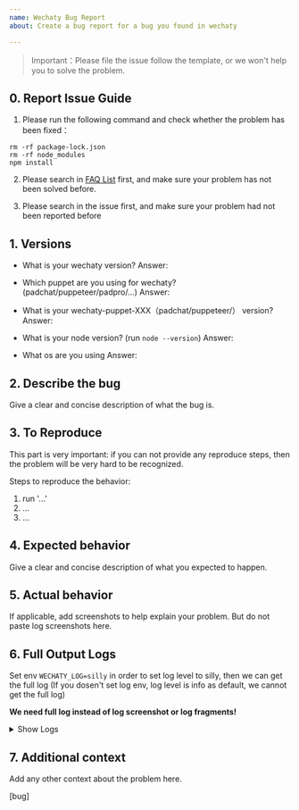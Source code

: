 ```yaml
---
name: Wechaty Bug Report
about: Create a bug report for a bug you found in wechaty

---
```


> Important：Please file the issue follow the template, or we won't help you to solve the problem.


## 0. Report Issue Guide

1. Please run the following command and check whether the problem has been fixed：
```
rm -rf package-lock.json
rm -rf node_modules
npm install
```

2. Please search in [FAQ List](https://docs.chatie.io/faq) first, and make sure your problem has not been solved before.

3. Please search in the issue first, and make sure your problem had not been reported before

## 1. Versions
- What is your wechaty version?
Answer:

- Which puppet are you using for wechaty? (padchat/puppeteer/padpro/...)
Answer:

- What is your wechaty-puppet-XXX（padchat/puppeteer/） version?
Answer:

- What is your node version? (run `node --version`)
Answer:

- What os are you using
Answer:

## 2. Describe the bug
Give a clear and concise description of what the bug is.

## 3. To Reproduce
This part is very important: if you can not provide any reproduce steps, then the problem will be very hard to be recognized.

Steps to reproduce the behavior:
1. run '...'
2. ...
3. ...

## 4. Expected behavior
Give a clear and concise description of what you expected to happen.

## 5. Actual behavior
If applicable, add screenshots to help explain your problem. But do not paste log screenshots here.


## 6. Full Output Logs
Set env `WECHATY_LOG=silly` in order to set log level to silly, then we can get the full log (If you dosen't set log env, log level is info as default, we cannot get the full log)

**We need full log instead of log screenshot or log fragments!**

<details>
<summary>
Show Logs
</summary>

```shell
$ WECHATY_LOG=silly node yourbot.js

Question: Paste your FULL(DO NOT ONLY PROVIDE FRAGMENTS) log messages
Answer:

```

</details>

## 7. Additional context
Add any other context about the problem here.

[bug]
